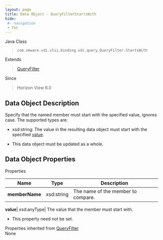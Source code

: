 ```yaml
---
layout: page
title: Data Object - QueryFilterStartsWith
hide:
 #- navigation
 - toc
---
```






Java Class  
> `com.vmware.vdi.vlsi.binding.vdi.query.QueryFilter.StartsWith`

Extends  
> [QueryFilter](vdi.query.QueryFilter.Filter.md)

Since  
> Horizon View 6.0


## Data Object Description 

Specify that the named member must start with the specified value, ignores case. The supported types are: 

  * xsd:string: The value in the resulting data object must start with the specified [value](vdi.query.QueryFilter.StartsWith.md#value).


  * This data object must be updated as a whole.



## Data Object Properties

Properties

Name |  Type |  Description   
---|---|---  
**memberName**|  xsd:string|  The name of the member to compare.   
  
**value**|  xsd:anyType|  The value that the member must start with.   


 * This property need not be set.

  
Properties inherited from [QueryFilter](vdi.query.QueryFilter.Filter.md)  
None  
  

  
